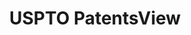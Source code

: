 ---
layout: default
bigquery: https://console.cloud.google.com/bigquery?p=patents-public-data&d=patentsview&page=dataset
citation: Attribution should be given to PatentsView for use, distribution, or derivative
  works.
code: https://github.com/CSSIP-AIR/PatentsView-Code-Snippets/
contributors: USPTO
cost: None
description: 'PatentsView includes US patent data including raw data (summaries, applications,
  pregrant applications), disambugations of inventors and assignees, and inventor
  gender estimates.  Also foreign priority data, # of figures and sheets, and government
  interest statements.'
documentation: https://patentsview.org/query/builder-faqs
last_edit: 04/09/2022, 13:13:52
location: https://patentsview.org/
maintained_by: USPTO
record_creation_timestamp: 12/2/2020 17:20:46
schema_fields:
- section
- location_id
- name_first
- latlong
- role
- subsection_id
- disamb_inventor_id_20170307
- subgroup
- name_last
- lname
- f102_date
- longitude
- f371_date
- disamb_inventor_id_20201229
- classification_status
- disamb_assignee_id_20191008
- subclass
- contract_award_number
- publication_number
- withdrawn
- _371_date
- action_date
- deceased
- category_id
- state
- classification_value
- country
- attribution_status
- lapse_of_patent
- dependent
- sequence
- level_two
- applicant_type
- date
- uuid
- inventor_id
- num_figures
- variety
- designation
- number
- male_flag
- disamb_inventor_id_20181127
- disamb_inventor_id_20200630
- rule_47
- doctype
- country_transformed
- disamb_inventor_id_20170808
- sector_title
- filename
- num_sheets
- ipc_class
- gi_statement
- disamb_assignee_id_20191231
- id
- organization
- male
- subcategory_id
- citation_id
- city
- mainclass_id
- exemplary
- main_group
- series_code
- disclaimer_date
- patent_id
- county
- disamb_inventor_id_20191231
- fname
- num_claims
- classification_level
- section_id
- disamb_inventor_id_20200331
- disamb_assignee_id_20200630
- disamb_assignee_id_20200331
- disamb_assignee_id_20190312
- disamb_assignee_id_20190820
- doc_type
- organization_id
- level_one
- reldocno
- disamb_inventor_id_20180528
- latitude
- disamb_inventor_id_20191008
- symbol_position
- state_fips
- name
- assignee_id
- rawinventor_id
- disamb_assignee_id_20181127
- term_extension
- text
- _102_date
- relkind
- county_fips
- status
- disamb_inventor_id_20200929
- term_grant
- disamb_inventor_id_20171226
- rel_id
- disamb_inventor_id_20190820
- rawlocation_id
- type
- lawyer_id
- field_id
- kind
- ipc_version_indicator
- num
- disamb_inventor_id_20190312
- application_id
- group_id
- length
- group
- disamb_inventor_id_20171003
- category
- subclass_id
- classification_data_source
- abstract
- disamb_assignee_id_20200929
- field_title
- level_three
- subgroup_id
- rawassignee_id
- term_disclaimer
- latin_name
- title
shortname: patentsview
tags:
- disambiguation
- United States
- gender
terms_of_use: Creative Commons Attribution 4.0 International License.
timeframe: 1963-1999
title: USPTO PatentsView
uuid: cf1780b1-e265-4e49-8d1d-83b9cfe0fd9a
---